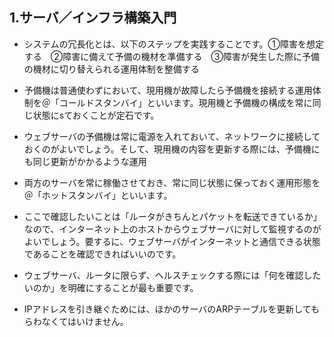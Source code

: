 ## 1.サーバ／インフラ構築入門

- システムの冗長化とは、以下のステップを実践することです。①障害を想定する　②障害に備えて予備の機材を準備する　③障害が発生した際に予備の機材に切り替えられる運用体制を整備する
- 予備機は普通使わずにおいて、現用機が故障したら予備機を接続する運用体制を＠「コールドスタンバイ」といいます。現用機と予備機の構成を常に同じ状態にsておくことが定石です。
- ウェブサーバの予備機は常に電源を入れておいて、ネットワークに接続しておくのがよいでしょう。そして、現用機の内容を更新する際には、予備機にも同じ更新がかかるような運用
- 両方のサーバを常に稼働させておき、常に同じ状態に保っておく運用形態を＠「ホットスタンバイ」といいます。
- ここで確認したいことは「ルータがきちんとパケットを転送できているか」なので、インターネット上のホストからウェブサーバに対して監視するのがよいでしょう。要するに、ウェブサーバがインターネットと通信できる状態であることを確認できればいいのです。

- ウェブサーバ、ルータに限らず、ヘルスチェックする際には「何を確認したいのか」を明確にすることが最も重要です。
- IPアドレスを引き継ぐためには、ほかのサーバのARPテーブルを更新してもらわなくてはいけません。


